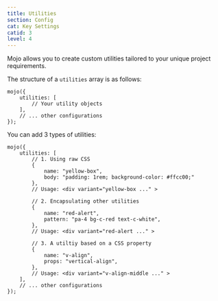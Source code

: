 ```yaml
---
title: Utilities
section: Config
cat: Key Settings
catid: 3
level: 4
---
```


Mojo allows you to create custom utilities tailored to your unique project requirements.

The structure of a `utilities` array is as follows:

<showcode lang="js">

```
mojo({
    utilities: [
        // Your utility objects
    ],
    // ... other configurations
});

```

</showcode>

You can add 3 types of utilities:

<showcode lang="js">

```
mojo({
    utilities: [
        // 1. Using raw CSS
        {
            name: "yellow-box",
            body: "padding: 1rem; background-color: #ffcc00;"
        },
        // Usage: <div variant="yellow-box ..." >

        // 2. Encapsulating other utilities
        {
            name: "red-alert",
            pattern: "pa-4 bg-c-red text-c-white",
        },
        // Usage: <div variant="red-alert ..." >

        // 3. A utiltiy based on a CSS property
        {
            name: "v-align",
            props: "vertical-align",
        },
        // Usage: <div variant="v-align-middle ..." >
    ],
    // ... other configurations
});

```

</showcode>

